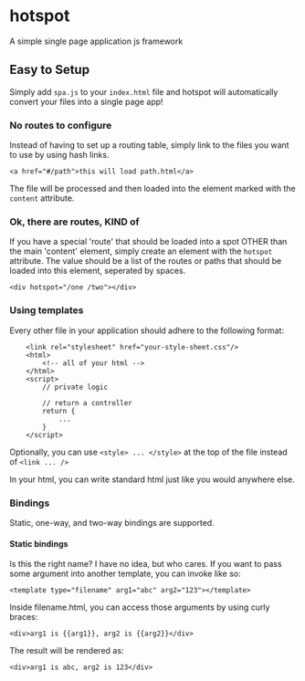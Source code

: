 # hotspot
A simple single page application js framework


## Easy to Setup

Simply add `spa.js` to your `index.html` file and hotspot will automatically convert your files into a single page app!

### No routes to configure

Instead of having to set up a routing table, simply link to the files you want to use by using hash links.

``` <a href="#/path">this will load path.html</a> ```

The file will be processed and then loaded into the element marked with the `content` attribute.

### Ok, there are routes, KIND of

If you have a special 'route' that should be loaded into a spot OTHER than the main 'content' element, simply create an element with the `hotspot` attribute. The value should be a list of the routes or paths that should be loaded into this element, seperated by spaces.

``` <div hotspot="/one /two"></div> ```

### Using templates

Every other file in your application should adhere to the following format:

```
    <link rel="stylesheet" href="your-style-sheet.css"/>
    <html>
        <!-- all of your html -->
    </html>
    <script>
        // private logic
        
        // return a controller
        return {
            ...
        }
    </script>
```

Optionally, you can use `<style> ... </style>` at the top of the file instead of `<link ... />`

In your html, you can write standard html just like you would anywhere else.

### Bindings

Static, one-way, and two-way bindings are supported.

#### Static bindings

Is this the right name? I have no idea, but who cares. If you want to pass some argument into another template, you can invoke like so:

``` <template type="filename" arg1="abc" arg2="123"></template> ```

Inside filename.html, you can access those arguments by using curly braces:

``` <div>arg1 is {{arg1}}, arg2 is {{arg2}}</div> ```

The result will be rendered as:

``` <div>arg1 is abc, arg2 is 123</div> ```